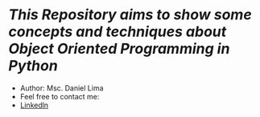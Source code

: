 # ***This Repository aims to show some concepts and techniques about Object Oriented Programming in Python***  
- Author: Msc. Daniel Lima  
- Feel free to contact me:  
- [Linkedln](https://www.linkedin.com/in/danielvictor94/)
